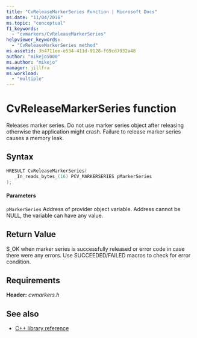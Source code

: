 ```yaml
---
title: "CvReleaseMarkerSeries Function | Microsoft Docs"
ms.date: "11/04/2016"
ms.topic: "conceptual"
f1_keywords:
  - "cvmarkers/CvReleaseMarkerSeries"
helpviewer_keywords:
  - "CvReleaseMarkerSeries method"
ms.assetid: 3b4711ee-e534-411d-9128-f69cd7932a48
author: "mikejo5000"
ms.author: "mikejo"
manager: jillfra
ms.workload:
  - "multiple"
---
```

# CvReleaseMarkerSeries function
Releases marker series. Do not use marker series object after releasing otherwise the application might crash. Failure to release marker series causes a memory leak.

## Syntax

```C
HRESULT CvReleaseMarkerSeries(
   _In_reads_bytes_(16) PCV_MARKERSERIES pMarkerSeries
);
```

#### Parameters
 `pMarkerSeries`
 Address of provider object variable. Address cannot be NULL, the variable can have any value.

## Return Value
 S_OK when marker series is successfully released or error code in case there were any errors. Use SUCCEEDED/FAILED macros to check for error condition.

## Requirements
 **Header:** *cvmarkers.h*

## See also
- [C++ library reference](../profiling/cpp-library-reference.md)